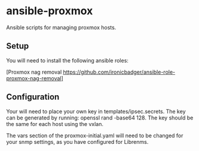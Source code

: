 # ansible-proxmox
Ansible scripts for managing proxmox hosts.

## Setup
You will need to install the following ansible roles:

[Proxmox nag removal https://github.com/ironicbadger/ansible-role-proxmox-nag-removal]

## Configuration

Your will need to place your own key in templates/ipsec.secrets. The key can be generated by running: openssl rand -base64 128. The key should be the same for each host using the vxlan.

The vars section of the proxmox-initial.yaml will need to be changed for your snmp settings, as you have configured for Librenms.

